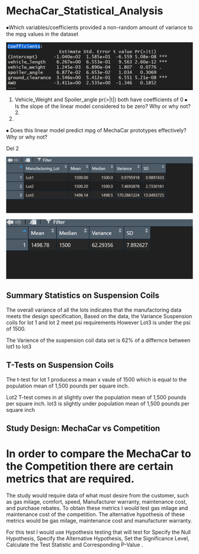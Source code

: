 # MechaCar_Statistical_Analysis
⦁Which variables/coefficients provided a non-random amount of variance to the mpg values in the dataset

       
   ![MechaCar_Statistical_Analysis](https://github.com/onehatt29/MechaCar_Statistical_Analysis/blob/main/images/Coefficients.PNG)
   
1.	Vehicle_Weight and Spoiler_angle pr(>|t|) both have coefficients of 0
⦁	Is the slope of the linear model considered to be zero? Why or why not?
       2.
1.	
⦁	Does this linear model predict mpg of MechaCar prototypes effectively? Why or why not? 


Del 2


 ![MechaCar_Statistical_Analysis](https://github.com/onehatt29/MechaCar_Statistical_Analysis/blob/main/images/suspen_coill.PNG)
 
 
  ![MechaCar_Statistical_Analysis](https://github.com/onehatt29/MechaCar_Statistical_Analysis/blob/main/images/suspen_coil.PNG)

 
## Summary Statistics on Suspension Coils

 


 
The overall variance of all the lots indicates that the manufactoring data meets the design specification,
Based on the data, the Variance Suspension coils for lot 1 and lot 2 meet psi requirements
However Lot3 is under the psi of 1500.

The Varience of the suspension coil data set is 62% of a differnce between lot1 to lot3


## T-Tests on Suspension Coils

 The t-test for lot 1 producess a mean x vaule of 1500 which is equal to the population mean of 1,500 pounds per square inch.

Lot2 T-test comes in at slightly over the population mean of 1,500 pounds per square inch.
lot3 is slightly under population mean of 1,500 pounds per square inch

 ## Study Design: MechaCar vs Competition

# In  order to compare the MechaCar to the Competition there are certain metrics that are required.
The study would require data of what must desire from the customer, such as gas milage, comfort, speed, Manufacturer warranty, maintenance cost, and purchase rebates.
To obtain these metrics I would test gas milage and maintenance cost of the competition.
The alternative hypothesis of these metrics would be gas milage, maintenance cost and manufacturer warranty. 

For this test I would use Hypothesis testing that will test for Specify the Null Hypothesis, Specify the Alternative Hypothesis, Set the Significance Level, Calculate the Test Statistic and Corresponding P-Value
.


